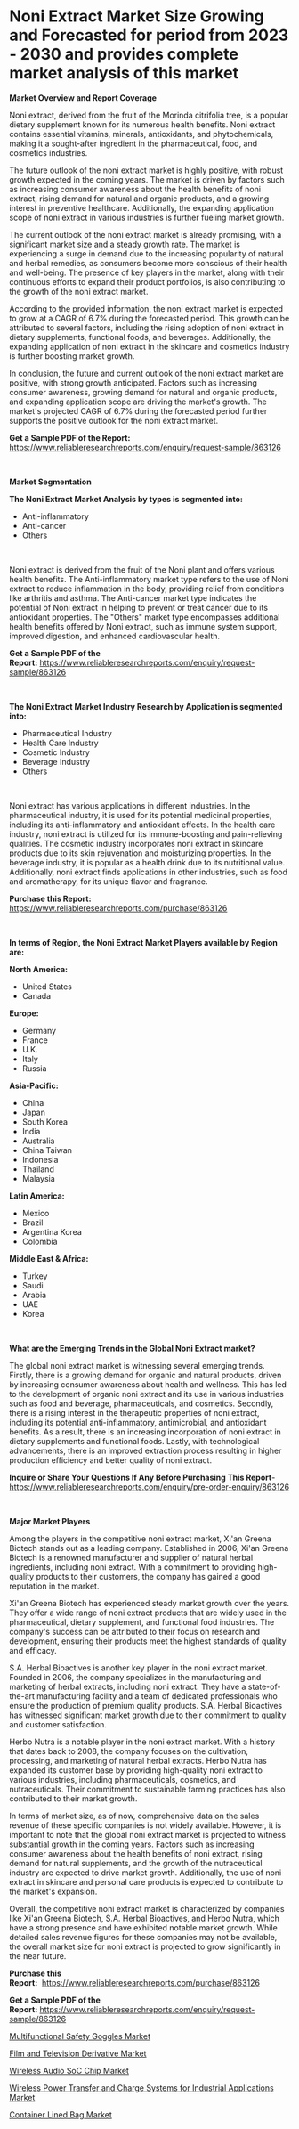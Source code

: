 <p><h1>Noni Extract Market Size Growing and Forecasted for period from 2023 - 2030 and provides complete market analysis of this market</h1></p><p><strong>Market Overview and Report Coverage</strong></p>
<p><p>Noni extract, derived from the fruit of the Morinda citrifolia tree, is a popular dietary supplement known for its numerous health benefits. Noni extract contains essential vitamins, minerals, antioxidants, and phytochemicals, making it a sought-after ingredient in the pharmaceutical, food, and cosmetics industries.</p><p>The future outlook of the noni extract market is highly positive, with robust growth expected in the coming years. The market is driven by factors such as increasing consumer awareness about the health benefits of noni extract, rising demand for natural and organic products, and a growing interest in preventive healthcare. Additionally, the expanding application scope of noni extract in various industries is further fueling market growth.</p><p>The current outlook of the noni extract market is already promising, with a significant market size and a steady growth rate. The market is experiencing a surge in demand due to the increasing popularity of natural and herbal remedies, as consumers become more conscious of their health and well-being. The presence of key players in the market, along with their continuous efforts to expand their product portfolios, is also contributing to the growth of the noni extract market.</p><p>According to the provided information, the noni extract market is expected to grow at a CAGR of 6.7% during the forecasted period. This growth can be attributed to several factors, including the rising adoption of noni extract in dietary supplements, functional foods, and beverages. Additionally, the expanding application of noni extract in the skincare and cosmetics industry is further boosting market growth.</p><p>In conclusion, the future and current outlook of the noni extract market are positive, with strong growth anticipated. Factors such as increasing consumer awareness, growing demand for natural and organic products, and expanding application scope are driving the market's growth. The market's projected CAGR of 6.7% during the forecasted period further supports the positive outlook for the noni extract market.</p></p>
<p><strong>Get a Sample PDF of the Report:</strong> <a href="https://www.reliableresearchreports.com/enquiry/request-sample/863126">https://www.reliableresearchreports.com/enquiry/request-sample/863126</a></p>
<p>&nbsp;</p>
<p><strong>Market Segmentation</strong></p>
<p><strong>The Noni Extract Market Analysis by types is segmented into:</strong></p>
<p><ul><li>Anti-inflammatory</li><li>Anti-cancer</li><li>Others</li></ul></p>
<p>&nbsp;</p>
<p><p>Noni extract is derived from the fruit of the Noni plant and offers various health benefits. The Anti-inflammatory market type refers to the use of Noni extract to reduce inflammation in the body, providing relief from conditions like arthritis and asthma. The Anti-cancer market type indicates the potential of Noni extract in helping to prevent or treat cancer due to its antioxidant properties. The "Others" market type encompasses additional health benefits offered by Noni extract, such as immune system support, improved digestion, and enhanced cardiovascular health.</p></p>
<p><strong>Get a Sample PDF of the Report:</strong>&nbsp;<a href="https://www.reliableresearchreports.com/enquiry/request-sample/863126">https://www.reliableresearchreports.com/enquiry/request-sample/863126</a></p>
<p>&nbsp;</p>
<p><strong>The Noni Extract Market Industry Research by Application is segmented into:</strong></p>
<p><ul><li>Pharmaceutical Industry</li><li>Health Care Industry</li><li>Cosmetic Industry</li><li>Beverage Industry</li><li>Others</li></ul></p>
<p>&nbsp;</p>
<p><p>Noni extract has various applications in different industries. In the pharmaceutical industry, it is used for its potential medicinal properties, including its anti-inflammatory and antioxidant effects. In the health care industry, noni extract is utilized for its immune-boosting and pain-relieving qualities. The cosmetic industry incorporates noni extract in skincare products due to its skin rejuvenation and moisturizing properties. In the beverage industry, it is popular as a health drink due to its nutritional value. Additionally, noni extract finds applications in other industries, such as food and aromatherapy, for its unique flavor and fragrance.</p></p>
<p><strong>Purchase this Report:</strong>&nbsp; <a href="https://www.reliableresearchreports.com/purchase/863126">https://www.reliableresearchreports.com/purchase/863126</a></p>
<p>&nbsp;</p>
<p><strong>In terms of Region, the Noni Extract Market Players available by Region are:</strong></p>
<p>
    <p> <strong> North America: </strong>
        <ul>
            <li>United States</li>
            <li>Canada</li>
        </ul>
        </p> 
    <p> <strong> Europe: </strong>
        <ul>
            <li>Germany</li>
            <li>France</li>
            <li>U.K.</li>
            <li>Italy</li>
            <li>Russia</li>
        </ul>
        </p> 
    <p> <strong> Asia-Pacific: </strong>
        <ul>
            <li>China</li>
            <li>Japan</li>
            <li>South Korea</li>
            <li>India</li>
            <li>Australia</li>
            <li>China Taiwan</li>
            <li>Indonesia</li>
            <li>Thailand</li>
            <li>Malaysia</li>
        </ul>
        </p> 
    <p> <strong> Latin America: </strong>
        <ul>
            <li>Mexico</li>
            <li>Brazil</li>
            <li>Argentina Korea</li>
            <li>Colombia</li>
        </ul>
        </p> 
    <p> <strong> Middle East & Africa: </strong>
        <ul>
            <li>Turkey</li>
            <li>Saudi</li>
            <li>Arabia</li>
            <li>UAE</li>
            <li>Korea</li>
        </ul>
    </p>
    </p>
<p>&nbsp;</p>
<p><strong>What are the Emerging Trends in the Global Noni Extract market?</strong></p>
<p><p>The global noni extract market is witnessing several emerging trends. Firstly, there is a growing demand for organic and natural products, driven by increasing consumer awareness about health and wellness. This has led to the development of organic noni extract and its use in various industries such as food and beverage, pharmaceuticals, and cosmetics. Secondly, there is a rising interest in the therapeutic properties of noni extract, including its potential anti-inflammatory, antimicrobial, and antioxidant benefits. As a result, there is an increasing incorporation of noni extract in dietary supplements and functional foods. Lastly, with technological advancements, there is an improved extraction process resulting in higher production efficiency and better quality of noni extract.</p></p>
<p><strong>Inquire or Share Your Questions If Any Before Purchasing This Report</strong>- <a href="https://www.reliableresearchreports.com/enquiry/pre-order-enquiry/863126">https://www.reliableresearchreports.com/enquiry/pre-order-enquiry/863126</a></p>
<p>&nbsp;</p>
<p><strong>Major Market Players</strong></p>
<p><p>Among the players in the competitive noni extract market, Xi'an Greena Biotech stands out as a leading company. Established in 2006, Xi'an Greena Biotech is a renowned manufacturer and supplier of natural herbal ingredients, including noni extract. With a commitment to providing high-quality products to their customers, the company has gained a good reputation in the market.</p><p>Xi'an Greena Biotech has experienced steady market growth over the years. They offer a wide range of noni extract products that are widely used in the pharmaceutical, dietary supplement, and functional food industries. The company's success can be attributed to their focus on research and development, ensuring their products meet the highest standards of quality and efficacy.</p><p>S.A. Herbal Bioactives is another key player in the noni extract market. Founded in 2006, the company specializes in the manufacturing and marketing of herbal extracts, including noni extract. They have a state-of-the-art manufacturing facility and a team of dedicated professionals who ensure the production of premium quality products. S.A. Herbal Bioactives has witnessed significant market growth due to their commitment to quality and customer satisfaction.</p><p>Herbo Nutra is a notable player in the noni extract market. With a history that dates back to 2008, the company focuses on the cultivation, processing, and marketing of natural herbal extracts. Herbo Nutra has expanded its customer base by providing high-quality noni extract to various industries, including pharmaceuticals, cosmetics, and nutraceuticals. Their commitment to sustainable farming practices has also contributed to their market growth.</p><p>In terms of market size, as of now, comprehensive data on the sales revenue of these specific companies is not widely available. However, it is important to note that the global noni extract market is projected to witness substantial growth in the coming years. Factors such as increasing consumer awareness about the health benefits of noni extract, rising demand for natural supplements, and the growth of the nutraceutical industry are expected to drive market growth. Additionally, the use of noni extract in skincare and personal care products is expected to contribute to the market's expansion.</p><p>Overall, the competitive noni extract market is characterized by companies like Xi'an Greena Biotech, S.A. Herbal Bioactives, and Herbo Nutra, which have a strong presence and have exhibited notable market growth. While detailed sales revenue figures for these companies may not be available, the overall market size for noni extract is projected to grow significantly in the near future.</p></p>
<p><strong>Purchase this Report:</strong>&nbsp;&nbsp;<a href="https://www.reliableresearchreports.com/purchase/863126">https://www.reliableresearchreports.com/purchase/863126</a></p>
<p></p>
<p><strong>Get a Sample PDF of the Report:</strong>&nbsp;<a href="https://www.reliableresearchreports.com/enquiry/request-sample/863126">https://www.reliableresearchreports.com/enquiry/request-sample/863126</a></p>
<p><p><a href="https://medium.com/@aniket.reportprime23/multifunctional-safety-goggles-market-analysis-its-cagr-market-segmentation-and-global-industry-c2ce68f7b25e">Multifunctional Safety Goggles Market</a></p><p><a href="https://medium.com/@krithi.reportprime/film-and-television-derivative-market-size-market-outlook-and-market-forecast-2023-to-2030-626d5b8008c1">Film and Television Derivative Market</a></p><p><a href="https://medium.com/@rosaerluke/wireless-audio-soc-chip-market-competitive-analysis-market-trends-and-forecast-to-2030-ccc006ecf13d">Wireless Audio SoC Chip Market</a></p><p><a href="https://medium.com/@chiragreportprime2/wireless-power-transfer-and-charge-systems-for-industrial-applications-market-furnishes-information-ddd780d79315">Wireless Power Transfer and Charge Systems for Industrial Applications Market</a></p><p><a href="https://medium.com/@shivangi.reportprime/container-lined-bag-market-comprehensive-assessment-by-type-application-and-geography-83c002168825">Container Lined Bag Market</a></p></p>